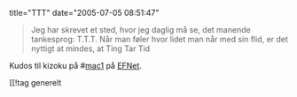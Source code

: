title="TTT"
date="2005-07-05 08:51:47"
<blockquote>Jeg har skrevet et sted,
hvor jeg daglig må se,
det manende tankesprog:
T.T.T.
Når man føler hvor lidet
man når med sin flid,
er det nyttigt at mindes, at
Ting Tar Tid</blockquote>


Kudos til kizoku på #<a href="http://www.mac1.no">mac1</a> på <a href="http://www.efnet.net">EFNet</a>.

[[!tag  generelt
